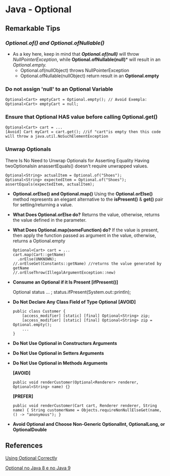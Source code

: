 
# Java - Optional 

## Remarkable Tips

### *Optional.of() and Optional.ofNullable()*
* As a key here, keep in mind that ***Optional.of(null)*** will throw *NullPointerException*, while **Optional.ofNullable(null)*** will result in an *Optional.empty.*
	*  Optional.of(nullObject) throws NullPointerException
	* Optional.ofNullable(nullObject) return result in an **Optional.empty**

### Do not assign 'null' to an Optional Variable

	Optional<Cart> emptyCart = Optional.empty(); // Avoid Exempla: Optional<Cart> emptyCart = null;
	
### Ensure that Optional HAS value before calling Optional.get()

	Optional<Cart> cart = ...
	[Avoid] Cart myCart = cart.get(); //if "cart"is empty then this code will throw a java.util.NoSuchElementException
	
### Unwrap Optionals
There Is No Need to Unwrap Optionals for Asserting Equality
Having twoOptionalsin anassertEquals() doesn't require unwrapped values.

	Optional<String> actualItem = Optional.of("Shoes");
	Optional<String> expectedItem = Optional.of("Shoes");        
	assertEquals(expectedItem, actualItem);
	
* **Optional.orElse() and Optional.map()**
Using the **Optional.orElse()** method represents an elegant alternative to the **isPresent()** & **get()** pair for setting/returning a value.
 
* **What Does Optional.orElse do?** 
Returns the value, otherwise, returns the value defined in the parameter.

* **What Does Optional.map(someFunction) do?** 
If the value is present, then apply the function passed as argument in the value, otherwise, returns a Optional.empty
	````
	Optional<Cart> cart = ...
	cart.map(Cart::getName)
      .orElse(UNKNOWN);
	//.orElseGet(Constants::getName) //returns the value generated by getName  
	//.orElseThrow(IllegalArgumentException::new)
	
* **Consume an Optional if it Is Present [ifPresent()]**

	Optional<String> status ... ;
	status.ifPresent(System.out::println);
	
* **Do Not Declare Any Class Field of Type Optional**
	**[AVOID]**
	
	````
	public class Customer {
		[access_modifier] [static] [final] Optional<String> zip;
		[access_modifier] [static] [final] Optional<String> zip = Optional.empty();
		...
	}

* **Do Not Use Optional in Constructors Arguments**

* **Do Not Use Optional in Setters Arguments**

* **Do Not Use Optional in Methods Arguments**
	
	**[AVOID]**
	
	```public void renderCustomer(Optional<Renderer> renderer, Optional<String> name) {}```
	
   	**[PREFER]**
	
	```public void renderCustomer(Cart cart, Renderer renderer, String name) { String customerName = Objects.requireNonNullElseGet(name, () -> "anonymous"); }```
	
* **Avoid Optional <T> and Choose Non-Generic OptionalInt, OptionalLong, or OptionalDouble**
	
	
## References

[Using Optional Correctly](https://dzone.com/articles/using-optional-correctly-is-not-optional)
	
[Optional no Java 8 e no Java 9](https://medium.com/@racc.costa/optional-no-java-8-e-no-java-9-7c52c4b797f1)
